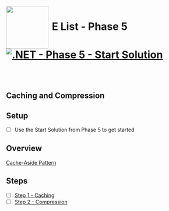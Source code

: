 <img align="left" width="116" height="116" src="logo.png" />

# &nbsp;**E List - Phase 5** [![.NET - Phase 5 - Start Solution](https://github.com/entelect-incubator/.NET/actions/workflows/dotnet-phase5-startsolution.yml/badge.svg)](https://github.com/entelect-incubator/.NET/actions/workflows/dotnet-phase5-startsolution.yml)

<br/><br/>

## **Caching and Compression**

## **Setup**

-   [ ] Use the Start Solution from Phase 5 to get started

## **Overview**

[Cache-Aside Pattern](https://docs.microsoft.com/en-us/azure/architecture/patterns/cache-aside)

## **Steps**

-   [ ] [Step 1 - Caching](https://github.com/entelect-incubator/.NET/tree/master/Phase%205/Step%201)
-   [ ] [Step 2 - Compression](https://github.com/entelect-incubator/.NET/tree/master/Phase%205/Step%202)
